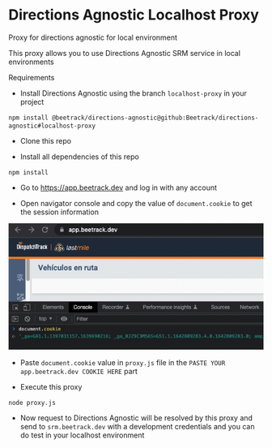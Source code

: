# Directions Agnostic Localhost Proxy
Proxy for directions agnostic for local environment

This proxy allows you to use Directions Agnostic SRM service in local environments

Requirements
- Install Directions Agnostic using the branch `localhost-proxy` in your project

```
npm install @beetrack/directions-agnostic@github:Beetrack/directions-agnostic#localhost-proxy
```

- Clone this repo

- Install all dependencies of this repo 

```
npm install
```

- Go to https://app.beetrack.dev and log in with any account

- Open navigator console and copy the value of `document.cookie` to get the session information

![copy value from navigator](./readme-img/copy-from.png)

- Paste `document.cookie` value in `proxy.js` file in the `PASTE YOUR app.beetrack.dev COOKIE HERE` part

- Execute this proxy

```
node proxy.js
```

- Now request to Directions Agnostic will be resolved by this proxy and send to `srm.beetrack.dev` with a development credentials and you can do test in your localhost environment